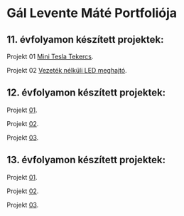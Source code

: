 # Gál Levente Máté Portfoliója


## 11. évfolyamon készített projektek:

Projekt 01 [Mini Tesla Tekercs](https://sandorpeteer.github.io/portfolio/11/projekt01). 

Projekt 02 [Vezeték nélküli LED meghajtó](https://sandorpeteer.github.io/portfolio/11/projekt02).


## 12. évfolyamon készített projektek:

Projekt [01](https://sandorpeteer.github.io/portfolio/12/).

Projekt [02](https://sandorpeteer.github.io/portfolio/12/).

Projekt [03](https://sandorpeteer.github.io/portfolio/12/).

## 13. évfolyamon készített projektek:

Projekt [01](https://sandorpeteer.github.io/portfolio/12/).

Projekt [02](https://sandorpeteer.github.io/portfolio/12/).

Projekt [03](https://sandorpeteer.github.io/portfolio/12/).


